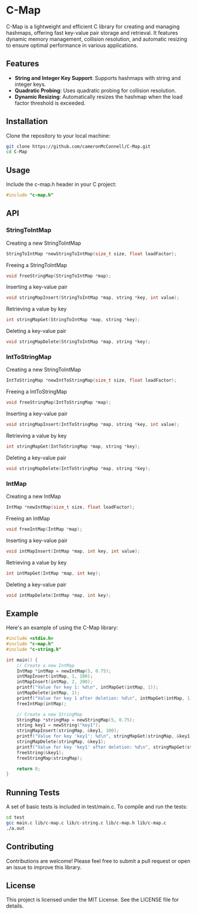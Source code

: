 # C-Map
C-Map is a lightweight and efficient C library for creating and managing hashmaps, offering fast key-value pair storage and retrieval. It features dynamic memory management, collision resolution, and automatic resizing to ensure optimal performance in various applications.

## Features

- **String and Integer Key Support**: Supports hashmaps with string and integer keys.
- **Quadratic Probing**: Uses quadratic probing for collision resolution.
- **Dynamic Resizing**: Automatically resizes the hashmap when the load factor threshold is exceeded.

## Installation

Clone the repository to your local machine:

```sh
git clone https://github.com/cameronMcConnell/C-Map.git
cd C-Map
```

## Usage

Include the c-map.h header in your C project:

```c
#include "c-map.h"
```

## API

### StringToIntMap

Creating a new StringToIntMap
```c
StringToIntMap *newStringToIntMap(size_t size, float loadFactor);
```

Freeing a StringToIntMap
```c
void freeStringMap(StringToIntMap *map);
```

Inserting a key-value pair
```c
void stringMapInsert(StringToIntMap *map, string *key, int value);
```

Retrieving a value by key
```c
int stringMapGet(StringToIntMap *map, string *key);
```

Deleting a key-value pair
```c
void stringMapDelete(StringToIntMap *map, string *key);
```

### IntToStringMap

Creating a new StringToIntMap
```c
IntToStringMap *newIntToStringMap(size_t size, float loadFactor);
```

Freeing a IntToStringMap
```c
void freeStringMap(IntToStringMap *map);
```

Inserting a key-value pair
```c
void stringMapInsert(IntToStringMap *map, string *key, int value);
```

Retrieving a value by key
```c
int stringMapGet(IntToStringMap *map, string *key);
```

Deleting a key-value pair
```c
void stringMapDelete(IntToStringMap *map, string *key);
```

### IntMap

Creating a new IntMap
```c
IntMap *newIntMap(size_t size, float loadFactor);
```

Freeing an IntMap
```c
void freeIntMap(IntMap *map);
```

Inserting a key-value pair
```c
void intMapInsert(IntMap *map, int key, int value);
```

Retrieving a value by key
```c
int intMapGet(IntMap *map, int key);
```

Deleting a key-value pair
```c
void intMapDelete(IntMap *map, int key);
```

## Example
Here's an example of using the C-Map library:

```c
#include <stdio.h>
#include "c-map.h"
#include "c-string.h"

int main() {
    // Create a new IntMap
    IntMap *intMap = newIntMap(5, 0.75);
    intMapInsert(intMap, 1, 100);
    intMapInsert(intMap, 2, 200);
    printf("Value for key 1: %d\n", intMapGet(intMap, 1));
    intMapDelete(intMap, 1);
    printf("Value for key 1 after deletion: %d\n", intMapGet(intMap, 1));
    freeIntMap(intMap);

    // Create a new StringMap
    StringMap *stringMap = newStringMap(5, 0.75);
    string key1 = newString("key1");
    stringMapInsert(stringMap, &key1, 100);
    printf("Value for key 'key1': %d\n", stringMapGet(stringMap, &key1));
    stringMapDelete(stringMap, &key1);
    printf("Value for key 'key1' after deletion: %d\n", stringMapGet(stringMap, &key1));
    freeString(&key1);
    freeStringMap(stringMap);

    return 0;
}
```

## Running Tests
A set of basic tests is included in test/main.c. To compile and run the tests:

```sh
cd test
gcc main.c lib/c-map.c lib/c-string.c lib/c-map.h lib/c-map.c
./a.out
```

## Contributing
Contributions are welcome! Please feel free to submit a pull request or open an issue to improve this library.

## License
This project is licensed under the MIT License. See the LICENSE file for details.

